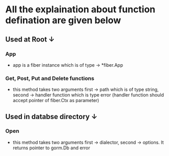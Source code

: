 # All the explaination about function defination are given below

## Used at Root ↓

### App
- app is a fiber instance which is of type -> *fiber.App

### Get, Post, Put and Delete functions
- this method takes two arguments first -> path which is of type string, second -> handler function which is type error (handler function should accept pointer of fiber.Ctx as parameter)

## Used in databse directory ↓

### Open
- this method takes two arguments first -> dialector, second -> options. It returns pointer to gorm.Db and error 